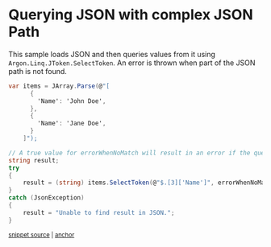 # Querying JSON with complex JSON Path

This sample loads JSON and then queries values from it using `Argon.Linq.JToken.SelectToken`. An error is thrown when part of the JSON path is not found.

<!-- snippet: ErrorWhenNoMatchQuery -->
<a id='snippet-errorwhennomatchquery'></a>
```cs
var items = JArray.Parse(@"[
      {
        'Name': 'John Doe',
      },
      {
        'Name': 'Jane Doe',
      }
    ]");

// A true value for errorWhenNoMatch will result in an error if the queried value is missing
string result;
try
{
    result = (string) items.SelectToken(@"$.[3]['Name']", errorWhenNoMatch: true);
}
catch (JsonException)
{
    result = "Unable to find result in JSON.";
}
```
<sup><a href='/src/Tests/Documentation/Samples/JsonPath/ErrorWhenNoMatchQuery.cs#L10-L32' title='Snippet source file'>snippet source</a> | <a href='#snippet-errorwhennomatchquery' title='Start of snippet'>anchor</a></sup>
<!-- endSnippet -->
